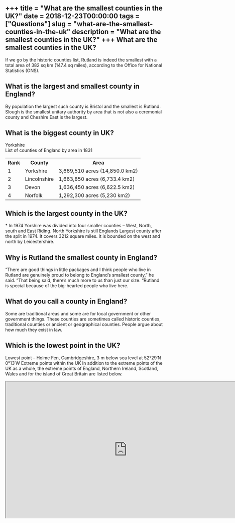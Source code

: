 +++
title = "What are the smallest counties in the UK?"
date = 2018-12-23T00:00:00
tags = ["Questions"]
slug = "what-are-the-smallest-counties-in-the-uk"
description = "What are the smallest counties in the UK?"
+++
What are the smallest counties in the UK?
-----------------------------------------

If we go by the historic counties list, Rutland is indeed the smallest with a total area of 382 sq km (147.4 sq miles), according to the Office for National Statistics (ONS).

What is the largest and smallest county in England?
---------------------------------------------------

By population the largest such county is Bristol and the smallest is Rutland. Slough is the smallest unitary authority by area that is not also a ceremonial county and Cheshire East is the largest.

What is the biggest county in UK?
---------------------------------

Yorkshire  
List of counties of England by area in 1831

<table><tr><th>Rank</th><th>County</th><th>Area</th></tr><tr><td>1</td><td>Yorkshire</td><td>3,669,510 acres (14,850.0 km2)</td></tr><tr><td>2</td><td>Lincolnshire</td><td>1,663,850 acres (6,733.4 km2)</td></tr><tr><td>3</td><td>Devon</td><td>1,636,450 acres (6,622.5 km2)</td></tr><tr><td>4</td><td>Norfolk</td><td>1,292,300 acres (5,230 km2)</td></tr></table>

Which is the largest county in the UK?
--------------------------------------

\* In 1974 Yorshire was divided into four smaller counties – West, North, south and East Riding. North Yorkshire is still Englands Largest county after the split in 1974. It covers 3212 square miles. It is bounded on the west and north by Leicestershire.

Why is Rutland the smallest county in England?
----------------------------------------------

“There are good things in little packages and I think people who live in Rutland are genuinely proud to belong to England’s smallest county,” he said. “That being said, there’s much more to us than just our size. “Rutland is special because of the big-hearted people who live here.

What do you call a county in England?
-------------------------------------

Some are traditional areas and some are for local government or other government things. These counties are sometimes called historic counties, traditional counties or ancient or geographical counties. People argue about how much they exist in law.

Which is the lowest point in the UK?
------------------------------------

Lowest point – Holme Fen, Cambridgeshire, 3 m below sea level at 52°29′N 0°13′W Extreme points within the UK In addition to the extreme points of the UK as a whole, the extreme points of England, Northern Ireland, Scotland, Wales and for the island of Great Britain are listed below.

<iframe allow="accelerometer; autoplay; clipboard-write; encrypted-media; gyroscope; picture-in-picture" allowfullscreen="" class="__youtube_prefs__  epyt-is-override  no-lazyload" data-no-lazy="1" data-origheight="433" data-origwidth="770" data-skipgform_ajax_framebjll="" height="433" id="_ytid_41472" loading="lazy" src="https://www.youtube.com/embed/28UFIX0rjVY?enablejsapi=1&autoplay=0&cc_load_policy=0&cc_lang_pref=&iv_load_policy=1&loop=0&modestbranding=0&rel=1&fs=1&playsinline=0&autohide=2&theme=dark&color=red&controls=1&" title="YouTube player" width="770"></iframe>